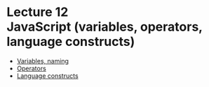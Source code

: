 <h1>
    Lecture 12<br> 
    <b>JavaScript</b> (variables, operators, language constructs)
</h1>

<ul>
    <li>
        <a href="./02.md">Variables, naming</a>
    </li>
    <li>
        <a href="./03.md">Operators</a>
    </li>
    <li>
        <a href="./04.md">Language constructs</a>
    </li>
</ul>
